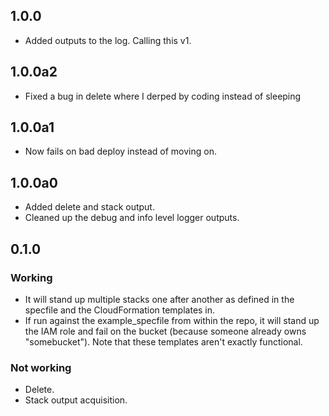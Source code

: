 ## 1.0.0
- Added outputs to the log. Calling this v1.

## 1.0.0a2
- Fixed a bug in delete where I derped by coding instead of sleeping

## 1.0.0a1
- Now fails on bad deploy instead of moving on.

## 1.0.0a0
- Added delete and stack output.
- Cleaned up the debug and info level logger outputs.

## 0.1.0
### Working
- It will stand up multiple stacks one after another as defined in the specfile
  and the CloudFormation templates in.
- If run against the example_specfile from within the repo, it will stand up the
  IAM role and fail on the bucket (because someone already owns "somebucket").
  Note that these templates aren't exactly functional.

### Not working
- Delete.
- Stack output acquisition.
